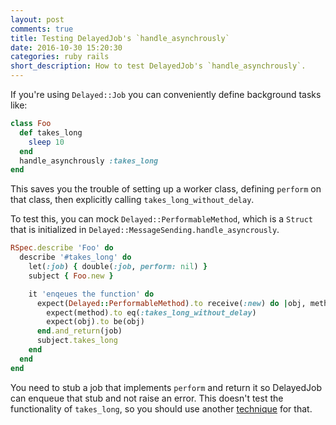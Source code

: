 ```yaml
---
layout: post
comments: true
title: Testing DelayedJob's `handle_asynchrously`
date: 2016-10-30 15:20:30
categories: ruby rails
short_description: How to test DelayedJob's `handle_asynchrously`.
---
```


If you're using `Delayed::Job` you can conveniently define background tasks like:

```ruby
class Foo
  def takes_long
    sleep 10
  end
  handle_asynchrously :takes_long
end
```

This saves you the trouble of setting up a worker class, defining `perform` on that class, then explicitly
calling `takes_long_without_delay`.

To test this, you can mock `Delayed::PerformableMethod`, which is a `Struct` that is initialized in
`Delayed::MessageSending.handle_asyncrously`.

```ruby
RSpec.describe 'Foo' do
  describe '#takes_long' do
    let(:job) { double(:job, perform: nil) }
    subject { Foo.new }

    it 'enqeues the function' do
      expect(Delayed::PerformableMethod).to receive(:new) do |obj, method, _args|
        expect(method).to eq(:takes_long_without_delay)
        expect(obj).to be(obj)
      end.and_return(job)
      subject.takes_long
    end
  end
end
```

You need to stub a job that implements `perform` and return it so DelayedJob can enqueue that stub
and not raise an error. This doesn't test the functionality of `takes_long`, so you should use
another [technique](http://code.dblock.org/2015/11/02/how-to-test-delayed-jobs.html) for that.
